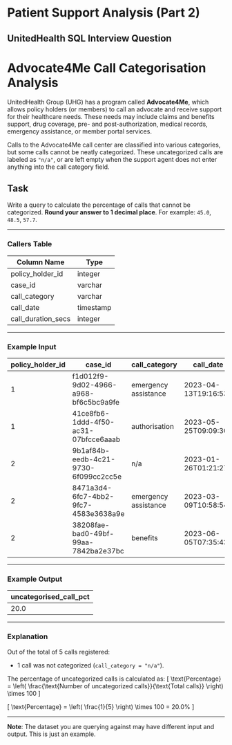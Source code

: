 # Patient Support Analysis (Part 2)
## UnitedHealth SQL Interview Question

# Advocate4Me Call Categorisation Analysis

UnitedHealth Group (UHG) has a program called **Advocate4Me**, which allows policy holders (or members) to call an advocate and receive support for their healthcare needs. These needs may include claims and benefits support, drug coverage, pre- and post-authorization, medical records, emergency assistance, or member portal services.

Calls to the Advocate4Me call center are classified into various categories, but some calls cannot be neatly categorized. These uncategorized calls are labeled as `"n/a"`, or are left empty when the support agent does not enter anything into the call category field.

## Task

Write a query to calculate the percentage of calls that cannot be categorized. **Round your answer to 1 decimal place**. For example: `45.0`, `48.5`, `57.7`.

---

### Callers Table

| Column Name        | Type      |
|--------------------|-----------|
| policy_holder_id   | integer   |
| case_id            | varchar   |
| call_category      | varchar   |
| call_date          | timestamp |
| call_duration_secs | integer   |

---

### Example Input

| policy_holder_id | case_id                              | call_category        | call_date              | call_duration_secs |
|-------------------|--------------------------------------|----------------------|------------------------|--------------------|
| 1                 | f1d012f9-9d02-4966-a968-bf6c5bc9a9fe | emergency assistance | 2023-04-13T19:16:53Z  | 144                |
| 1                 | 41ce8fb6-1ddd-4f50-ac31-07bfcce6aaab | authorisation        | 2023-05-25T09:09:30Z  | 815                |
| 2                 | 9b1af84b-eedb-4c21-9730-6f099cc2cc5e | n/a                  | 2023-01-26T01:21:27Z  | 992                |
| 2                 | 8471a3d4-6fc7-4bb2-9fc7-4583e3638a9e | emergency assistance | 2023-03-09T10:58:54Z  | 128                |
| 2                 | 38208fae-bad0-49bf-99aa-7842ba2e37bc | benefits             | 2023-06-05T07:35:43Z  | 619                |

---

### Example Output

| uncategorised_call_pct |
|-------------------------|
| 20.0                   |

---

### Explanation

Out of the total of 5 calls registered:
- 1 call was not categorized (`call_category = "n/a"`).

The percentage of uncategorized calls is calculated as:
\[
\text{Percentage} = \left( \frac{\text{Number of uncategorized calls}}{\text{Total calls}} \right) \times 100
\]

\[
\text{Percentage} = \left( \frac{1}{5} \right) \times 100 = 20.0\%
\]

---

**Note**: The dataset you are querying against may have different input and output. This is just an example.
